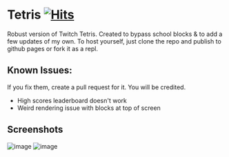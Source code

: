 # Tetris [![Hits](https://hits.seeyoufarm.com/api/count/incr/badge.svg?url=https%3A%2F%2Fgithub.com%2Fcgolden15%2Ftetris&count_bg=%2379C83D&title_bg=%23555555&icon=html5.svg&icon_color=%23E7E7E7&title=hits&edge_flat=false)](https://hits.seeyoufarm.com)
Robust version of Twitch Tetris. Created to bypass school blocks &amp; to add a few updates of my own. To host yourself, just clone the repo and publish to github pages or fork it as a repl.


## Known Issues:
If you fix them, create a pull request for it. You will be credited.
- High scores leaderboard doesn't work
- Weird rendering issue with blocks at top of screen

## Screenshots
![image](https://user-images.githubusercontent.com/61284764/154609080-7dc112c4-e174-4a02-bf28-7b670019c8dc.png)
![image](https://user-images.githubusercontent.com/61284764/154609127-860ddd1c-3500-4b4f-89bd-0c8e13876cde.png)

